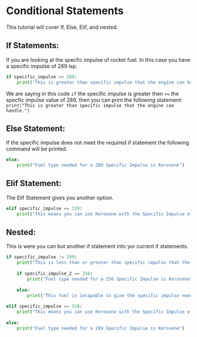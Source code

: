 # Conditional Statements
This tutorial will cover If, Else, Elif, and nested.

## If Statements: 
If you are looking at the specfic impulse of rocket fuel. In this case you have a specific impulse of 289 Isp.

```python
if specific_impulse >= 289:
    print("This is greater than specific impulse that the engine can handle.")
```
We are saying in this code ```if``` the specific impulse is greater then ```>=``` the specfic impulse value of 289, then you can print the following statement: ```print("This is greater than specific impulse that the engine can handle.")```

## Else Statement:
If the specific impulse does not meet the required if statement the following command will be printed. 

```python
else:
    print("Fuel type needed for a 289 Specific Impulse is Kerosene")
```

## Elif Statement:
The Elif Statement gives you another option.

```python
elif specific_impulse == 320:
    print("This means you can use Kerosene with the Specific Impulse of 320.")
```
## Nested:
This is were you can but another if statement into yor current if statements.

```python
if specific_impulse != 289:
    print("This is less than or greater than specific impulse that the engine needs.")
    
    if specific_impulse_2 == 256:
        print("Fuel type needed for a 256 Specific Impulse is Kerosene", specific_impulse_2)
        
    else: 
        print("This fuel is incapable to give the specific impulse needed to launch such rocket.")
    
elif specific_impulse == 320:
    print("This means you can use Kerosene with the Specific Impulse of 320.")
    
else:
    print("Fuel type needed for a 289 Specific Impulse is Kerosene")
```
